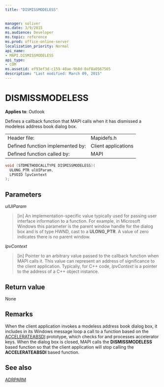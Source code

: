 ```yaml
---
title: "DISMISSMODELESS"
 
 
manager: soliver
ms.date: 3/9/2015
ms.audience: Developer
ms.topic: reference
ms.prod: office-online-server
localization_priority: Normal
api_name:
- MAPI.DISMISSMODELESS
api_type:
- COM
ms.assetid: ef93ef3d-c159-40ae-9b8d-0af8a0567565
description: "Last modified: March 09, 2015"
---
```


# DISMISSMODELESS

  
  
**Applies to**: Outlook 
  
Defines a callback function that MAPI calls when it has dismissed a modeless address book dialog box. 
  
|||
|:-----|:-----|
|Header file:  <br/> |Mapidefs.h  <br/> |
|Defined function implemented by:  <br/> |Client applications  <br/> |
|Defined function called by:  <br/> |MAPI  <br/> |
   
```cpp
void (STDMETHODCALLTYPE DISMISSMODELESS)(
  ULONG_PTR ulUIParam,
  LPVOID lpvContext
);
```

## Parameters

 _ulUIParam_
  
> [in] An implementation-specific value typically used for passing user interface information to a function. For example, in Microsoft Windows this parameter is the parent window handle for the dialog box and is of type HWND, cast to a **ULONG_PTR**. A value of zero indicates there is no parent window. 
    
 _lpvContext_
  
> [in] Pointer to an arbitrary value passed to the callback function when MAPI calls it. This value can represent an address of significance to the client application. Typically, for C++ code,  _lpvContext_ is a pointer to the address of a C++ object instance. 
    
## Return value

None
  
## Remarks

When the client application invokes a modeless address book dialog box, it includes in its Windows message loop a call to a function based on the [ACCELERATEABSDI](accelerateabsdi.md) prototype, which checks for and processes accelerator keys. When the dialog box is closed, MAPI calls the **DISMISSMODELESS** based function so that the client application will stop calling the **ACCELERATEABSDI** based function. 
  
## See also



[ADRPARM](adrparm.md)

